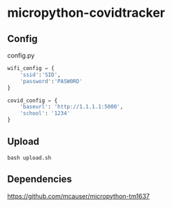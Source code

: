 # micropython-covidtracker

## Config

config.py

```python
wifi_config = {
    'ssid':'SID',
    'password':'PASW0RD'
}

covid_config = {
    'baseurl': 'http://1.1.1.1:5000',
    'school': '1234'
}
```

## Upload

```
bash upload.sh
```

## Dependencies

https://github.com/mcauser/micropython-tm1637
